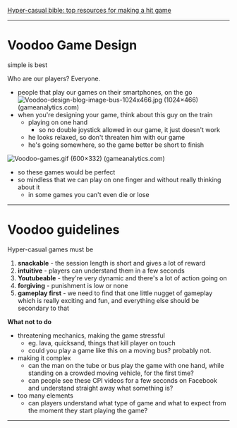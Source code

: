 [Hyper-casual bible: top resources for making a hit game](https://gameanalytics.com/blog/hyper-casual-bible-top-resources-for-making-a-hit-game/)
___

# Voodoo Game Design
simple is best

Who are our players? Everyone.
* people that play our games on their smartphones, on the go
![Voodoo-design-blog-image-bus-1024x466.jpg (1024×466) (gameanalytics.com)](https://gameanalytics.com/wp-content/uploads/2019/08/Voodoo-design-blog-image-bus-1024x466.jpg)
* when you're designing your game, think about this guy on the train
	* playing on one hand
		* so no double joystick allowed in our game, it just doesn't work
	* he looks relaxed, so don't threaten him with our game
	* he's going somewhere, so the game better be short to finish

![Voodoo-games.gif (600×332) (gameanalytics.com)](https://gameanalytics.com/wp-content/uploads/2019/08/Voodoo-games.gif)
* so these games would be perfect
* so mindless that we can play on one finger and without really thinking about it
	* in some games you can't even die or lose
___

# Voodoo guidelines

Hyper-casual games must be
1. **snackable** - the session length is short and gives a lot of reward
2. **intuitive** - players can understand them in a few seconds
3. **Youtubeable** - they're very dynamic and there's a lot of action going on
4. **forgiving** - punishment is low or none
5. **gameplay first** - we need to find that one little nugget of gameplay which is really exciting and fun, and everything else should be secondary to that

**What not to do**
* threatening mechanics, making the game stressful
	* eg. lava, quicksand, things that kill player on touch
	* could you play a game like this on a moving bus? probably not.
* making it complex
	* can the man on the tube or bus play the game with one hand, while standing on a crowded moving vehicle, for the first time?
	* can people see these CPI videos for a few seconds on Facebook and understand straight away what something is?
* too many elements
	* can players understand what type of game and what to expect from the moment they start playing the game?
___
